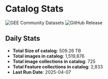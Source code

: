 # Catalog Stats

![GEE Community Datasets](https://img.shields.io/endpoint?url=https://gist.githubusercontent.com/samapriya/34bc0c1280d475d3a69e3b60a706226e/raw/community.json)
![GitHub Release](https://img.shields.io/github/v/release/samapriya/awesome-gee-community-datasets)

## Daily Stats

<!-- START_MARKER -->
* **Total Size of catalog**: 509.26 TB
* **Total images in catalog**: 1,519,876
* **Total image collections in catalog**: 725
* **Total Feature collections in catalog**: 2,833
* **Last Run Date**: 2025-04-07
<!-- END_MARKER -->
